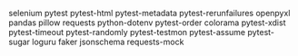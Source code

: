 selenium
pytest
pytest-html
pytest-metadata
pytest-rerunfailures
openpyxl
pandas
pillow
requests
python-dotenv
pytest-order
colorama
pytest-xdist
pytest-timeout
pytest-randomly
pytest-testmon
pytest-assume
pytest-sugar
loguru
faker
jsonschema
requests-mock
